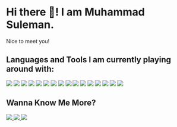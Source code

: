 # Hi there 👋! I am Muhammad Suleman.
Nice to meet you!

## Languages and Tools I am currently playing around with:
<p align="left">
  <img src="https://img.shields.io/badge/HTML5-%23E34F26.svg?&style=for-the-badge&logo=html5&logoColor=white"/>
  <img src="https://img.shields.io/badge/CSS3-%231572B6.svg?&style=for-the-badge&logo=css3&logoColor=white"/>
  <img src="https://img.shields.io/badge/JavaScript-%23F7DF1E.svg?&style=for-the-badge&logo=javascript&logoColor=black"/>
  <img src="https://img.shields.io/badge/React-%2320232a.svg?&style=for-the-badge&logo=react&logoColor=%2361DAFB"/>
  <img src="https://img.shields.io/badge/Bootstrap-%23563D7C.svg?&style=for-the-badge&logo=bootstrap&logoColor=white"/>
  <img src="https://img.shields.io/badge/TailwindCSS-%2338B2AC.svg?&style=for-the-badge&logo=tailwind-css&logoColor=white"/>
  <img src="https://img.shields.io/badge/TypeScript-%23007ACC.svg?&style=for-the-badge&logo=typescript&logoColor=white"/>
  <img src="https://img.shields.io/badge/Firebase-%23039BE5.svg?&style=for-the-badge&logo=firebase&logoColor=white"/>
  <img src="https://img.shields.io/badge/SQL-%2307405e.svg?&style=for-the-badge&logo=sql&logoColor=white"/>
  <img src="https://img.shields.io/badge/OOP-Object--Oriented%20Programming-%234CAF50?style=for-the-badge"/>
  <img src="https://img.shields.io/badge/DSA-Data%20Structures%20and%20Algorithms-%23FF5733?style=for-the-badge"/>
  <img src="https://img.shields.io/badge/Express.js-%23000000.svg?&style=for-the-badge&logo=express&logoColor=white"/>
  <img src="https://img.shields.io/badge/Node.js-%23339933.svg?&style=for-the-badge&logo=node.js&logoColor=white"/>
  <img src="https://img.shields.io/badge/MongoDB-%2347A248.svg?&style=for-the-badge&logo=mongodb&logoColor=white"/>
  <img src="https://img.shields.io/badge/Postman-%23FF6C37.svg?&style=for-the-badge&logo=postman&logoColor=white"/>
  <img src="https://img.shields.io/badge/Mongoose-%23880000.svg?&style=for-the-badge&logoColor=white"/>
</p>

## Wanna Know Me More?
<p align="left">
  <a href="https://www.facebook.com/profile.php?id=100060714416367" target="_blank">
    <img src="https://img.shields.io/badge/Facebook-%231877F2.svg?&style=for-the-badge&logo=facebook&logoColor=white"/>
  </a>
  <a href="https://www.linkedin.com/in/muhammad-suleman-9aa056292/" target="_blank">
    <img src="https://img.shields.io/badge/LinkedIn-%230077B5.svg?&style=for-the-badge&logo=linkedin&logoColor=white"/>
  </a>
  <a href="mailto:tech4you330@gmail.com">
    <img src="https://img.shields.io/badge/Gmail-D14836.svg?&style=for-the-badge&logo=gmail&logoColor=white"/>
  </a>
</p>
